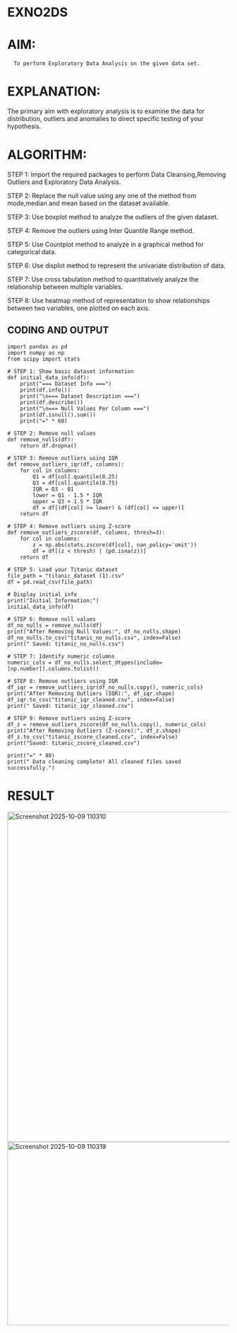 # EXNO2DS
# AIM:
      To perform Exploratory Data Analysis on the given data set.
      
# EXPLANATION:
  The primary aim with exploratory analysis is to examine the data for distribution, outliers and anomalies to direct specific testing of your hypothesis.
  
# ALGORITHM:
STEP 1: Import the required packages to perform Data Cleansing,Removing Outliers and Exploratory Data Analysis.

STEP 2: Replace the null value using any one of the method from mode,median and mean based on the dataset available.

STEP 3: Use boxplot method to analyze the outliers of the given dataset.

STEP 4: Remove the outliers using Inter Quantile Range method.

STEP 5: Use Countplot method to analyze in a graphical method for categorical data.

STEP 6: Use displot method to represent the univariate distribution of data.

STEP 7: Use cross tabulation method to quantitatively analyze the relationship between multiple variables.

STEP 8: Use heatmap method of representation to show relationships between two variables, one plotted on each axis.

## CODING AND OUTPUT
```
import pandas as pd
import numpy as np
from scipy import stats

# STEP 1: Show basic dataset information
def initial_data_info(df):
    print("=== Dataset Info ===")
    print(df.info())
    print("\n=== Dataset Description ===")
    print(df.describe())
    print("\n=== Null Values Per Column ===")
    print(df.isnull().sum())
    print("=" * 60)

# STEP 2: Remove null values
def remove_nulls(df):
    return df.dropna()

# STEP 3: Remove outliers using IQR
def remove_outliers_iqr(df, columns):
    for col in columns:
        Q1 = df[col].quantile(0.25)
        Q3 = df[col].quantile(0.75)
        IQR = Q3 - Q1
        lower = Q1 - 1.5 * IQR
        upper = Q3 + 1.5 * IQR
        df = df[(df[col] >= lower) & (df[col] <= upper)]
    return df

# STEP 4: Remove outliers using Z-score
def remove_outliers_zscore(df, columns, thresh=3):
    for col in columns:
        z = np.abs(stats.zscore(df[col], nan_policy='omit'))
        df = df[(z < thresh) | (pd.isna(z))]
    return df

# STEP 5: Load your Titanic dataset
file_path = "titanic_dataset (1).csv"
df = pd.read_csv(file_path)

# Display initial info
print("Initial Information:")
initial_data_info(df)

# STEP 6: Remove null values
df_no_nulls = remove_nulls(df)
print("After Removing Null Values:", df_no_nulls.shape)
df_no_nulls.to_csv("titanic_no_nulls.csv", index=False)
print(" Saved: titanic_no_nulls.csv")

# STEP 7: Identify numeric columns
numeric_cols = df_no_nulls.select_dtypes(include=[np.number]).columns.tolist()

# STEP 8: Remove outliers using IQR
df_iqr = remove_outliers_iqr(df_no_nulls.copy(), numeric_cols)
print("After Removing Outliers (IQR):", df_iqr.shape)
df_iqr.to_csv("titanic_iqr_cleaned.csv", index=False)
print(" Saved: titanic_iqr_cleaned.csv")

# STEP 9: Remove outliers using Z-score
df_z = remove_outliers_zscore(df_no_nulls.copy(), numeric_cols)
print("After Removing Outliers (Z-score):", df_z.shape)
df_z.to_csv("titanic_zscore_cleaned.csv", index=False)
print("Saved: titanic_zscore_cleaned.csv")

print("=" * 80)
print(" Data cleaning complete! All cleaned files saved successfully.")
```

# RESULT
<img width="1197" height="746" alt="Screenshot 2025-10-09 110310" src="https://github.com/user-attachments/assets/e799e0f2-32cb-4dc7-8fab-6ec272cd78d7" />
<img width="1169" height="415" alt="Screenshot 2025-10-09 110319" src="https://github.com/user-attachments/assets/5209c9cd-0183-4571-9afe-0a7d20136850" />

       

